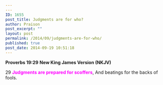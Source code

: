 ```yaml
---
---
ID: 1655
post_title: Judgments are for who?
author: Praison
post_excerpt: ""
layout: post
permalink: /2014/09/judgments-are-for-who/
published: true
post_date: 2014-09-19 10:51:18
---
```

<strong>Proverbs 19:29</strong>
<strong> New King James Version (NKJV)</strong>

29 <span style="color: #ff00ff;"><strong>Judgments are prepared for scoffers</strong></span>,
And beatings for the backs of fools.